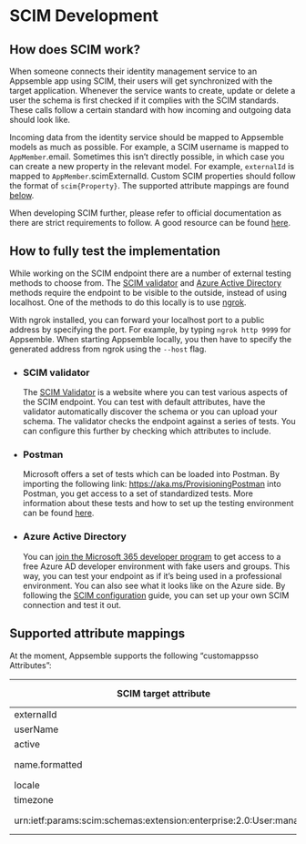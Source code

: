# SCIM Development

## How does SCIM work?

When someone connects their identity management service to an Appsemble app using SCIM, their users
will get synchronized with the target application. Whenever the service wants to create, update or
delete a user the schema is first checked if it complies with the SCIM standards. These calls follow
a certain standard with how incoming and outgoing data should look like.

Incoming data from the identity service should be mapped to Appsemble models as much as possible.
For example, a SCIM username is mapped to `AppMember`.email. Sometimes this isn’t directly possible,
in which case you can create a new property in the relevant model. For example, `externalId` is
mapped to `AppMember`.scimExternalId. Custom SCIM properties should follow the format of
`scim{Property}`. The supported attribute mappings are found [below](#supported-attribute-mappings).

When developing SCIM further, please refer to official documentation as there are strict
requirements to follow. A good resource can be found
[here](https://learn.microsoft.com/en-us/azure/active-directory/app-provisioning/use-scim-to-provision-users-and-groups).

## How to fully test the implementation

While working on the SCIM endpoint there are a number of external testing methods to choose from.
The [SCIM validator](#scim-validator) and [Azure Active Directory](#azure-active-directory) methods
require the endpoint to be visible to the outside, instead of using localhost. One of the methods to
do this locally is to use [ngrok](https://ngrok.com/).

With ngrok installed, you can forward your localhost port to a public address by specifying the
port. For example, by typing `ngrok http 9999` for Appsemble. When starting Appsemble locally, you
then have to specify the generated address from ngrok using the `--host` flag.

- ### SCIM validator

  The [SCIM Validator](https://scimvalidator.microsoft.com) is a website where you can test various
  aspects of the SCIM endpoint. You can test with default attributes, have the validator
  automatically discover the schema or you can upload your schema. The validator checks the endpoint
  against a series of tests. You can configure this further by checking which attributes to include.

- ### Postman

  Microsoft offers a set of tests which can be loaded into Postman. By importing the following link:
  <https://aka.ms/ProvisioningPostman> into Postman, you get access to a set of standardized tests.
  More information about these tests and how to set up the testing environment can be found
  [here](https://learn.microsoft.com/en-us/azure/active-directory/app-provisioning/scim-validator-tutorial#use-postman-to-test-endpoints-optional).

- ### Azure Active Directory

  You can
  [join the Microsoft 365 developer program](https://learn.microsoft.com/en-us/azure/active-directory/develop/test-setup-environment#join-the-microsoft-365-developer-program-recommended)
  to get access to a free Azure AD developer environment with fake users and groups. This way, you
  can test your endpoint as if it’s being used in a professional environment. You can also see what
  it looks like on the Azure side. By following the [SCIM configuration](../guides/scim.md) guide,
  you can set up your own SCIM connection and test it out.

## Supported attribute mappings

At the moment, Appsemble supports the following “customappsso Attributes”:

| SCIM target attribute                                              | Appsemble mapped attribute              |
| ------------------------------------------------------------------ | --------------------------------------- |
| externalId                                                         | `AppMember`.scimExternalId              |
| userName                                                           | `AppMember`.email                       |
| active                                                             | `AppMember`.scimActive                  |
| name.formatted                                                     | `AppMember`.name & `User`.name          |
| locale                                                             | `User`.locale                           |
| timezone                                                           | `User`.timezone                         |
| urn:ietf:params:scim:schemas:extension:enterprise:2.0:User:manager | `Group`.name = (Manager) `AppMember`.id |
